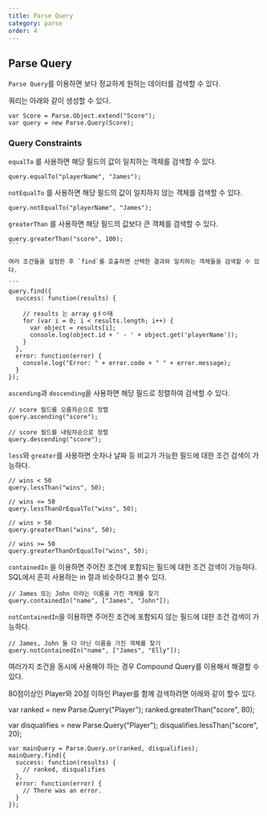 ```yaml
---
title: Parse Query
category: parse
order: 4
---
```


## Parse Query

`Parse Query`를 이용하면 보다 정교하게 원하는 데이터를 검색할 수 있다.

쿼리는 아래와 같이 생성할 수 있다.

```
var Score = Parse.Object.extend("Score");
var query = new Parse.Query(Score);
```


### Query Constraints

`equalTo` 를 사용하면 해당 필드의 값이 일치하는 객체를 검색할 수 있다.

```
query.equalTo("playerName", "James");
```

`notEqualTo` 를 사용하면 해당 필드의 값이 일치하지 않는 객체를 검색할 수 있다.

```
query.notEqualTo("playerName", "James");

```

`greaterThan` 를 사용하면 해당 필드의 값보다 큰 객체를 검색할 수 있다.

````
query.greaterThan("score", 100);
```

여러 조건들을 설정한 후 `find`를 호출하면 선택한 결과와 일치하는 객체들을 검색할 수 있다.

```
query.find({
  success: function(results) {

    // results 는 array gㅕㅇ태
    for (var i = 0; i < results.length; i++) {
      var object = results[i];
      console.log(object.id + ' - ' + object.get('playerName'));
    }
  },
  error: function(error) {
    console.log("Error: " + error.code + " " + error.message);
  }
});
````


`ascending`과 `descending`을 사용하면 해당 필드로 정렬하여 검색할 수 있다.

```
// score 필드를 오름차순으로 정렬 
query.ascending("score");

// score 필드를 내림차순으로 정렬
query.descending("score");
```

`less`와 `greater`를 사용하면 숫자나 날짜 등 비교가 가능한 필드에 대한 조건 검색이 가능하다. 

```
// wins < 50
query.lessThan("wins", 50);

// wins <= 50
query.lessThanOrEqualTo("wins", 50);

// wins > 50
query.greaterThan("wins", 50);

// wins >= 50
query.greaterThanOrEqualTo("wins", 50);
```

`containedIn` 을 이용하면 주어진 조건에 포함되는 필드에 대한 조건 검색이 가능하다.
SQL에서 흔히 사용하는 in 절과 비슷하다고 볼수 있다.

```
// James 또는 John 이라는 이름을 가진 객체를 찾기
query.containedIn("name", ["James", "John"]);
```

`notContainedIn`을 이용하면 주어진 조건에 포함되지 않는 필드에 대한 조건 검색이 가능하다.

```
// James, John 둘 다 아닌 이름을 가진 객체를 찾기
query.notContainedIn("name", ["James", "Elly"]);
```

여러가지 조건을 동시에 사용해야 하는 경우 Compound Query를 이용해서 해결할 수 있다.

80점이상인 Player와 20점 이하인 Player를 함께 검색하려면 아래와 같이 할수 있다.

var ranked = new Parse.Query("Player");
ranked.greaterThan("score", 80);

var disqualifies = new Parse.Query("Player");
disqualifies.lessThan("score", 20);

```
var mainQuery = Parse.Query.or(ranked, disqualifies);
mainQuery.find({
  success: function(results) {
    // ranked, disqualifies
  },
  error: function(error) {
    // There was an error.
  }
});
```
